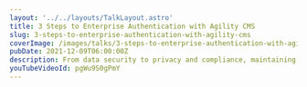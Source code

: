 ```yaml
---
layout: '../../layouts/TalkLayout.astro'
title: 3 Steps to Enterprise Authentication with Agility CMS
slug: 3-steps-to-enterprise-authentication-with-agility-cms
coverImage: /images/talks/3-steps-to-enterprise-authentication-with-agility-cms/cover.png
pubDate: 2021-12-09T06:00:00Z
description: From data security to privacy and compliance, maintaining enterprise-grade security is an ongoing process. And trust us, we know it is not easy! Meet the digital security experts, Joel Varty and James Q Quick, and learn how to implement enterprise-grade security and authentication in just 30min!
youTubeVideoId: pgWu9S0gPmY
---
```

